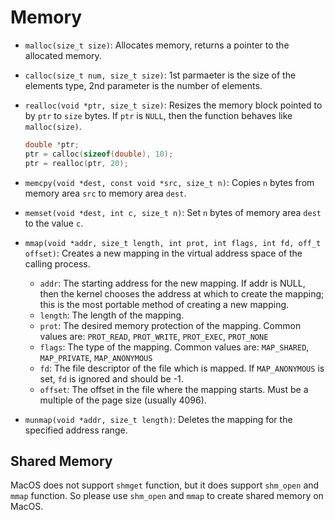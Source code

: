 # Memory

* `malloc(size_t size)`: Allocates memory, returns a pointer to the allocated memory.
* `calloc(size_t num, size_t size)`: 1st parmaeter is the size of the elements type, 2nd parameter is the number of elements.
* `realloc(void *ptr, size_t size)`: Resizes the memory block pointed to by `ptr` to `size` bytes. If `ptr` is `NULL`, then the function behaves like `malloc(size)`.

   ```c
   double *ptr;
   ptr = calloc(sizeof(double), 10);
   ptr = realloc(ptr, 20);
   ```

* `memcpy(void *dest, const void *src, size_t n)`: Copies `n` bytes from memory area `src` to memory area `dest`.
* `memset(void *dest, int c, size_t n)`: Set `n` bytes of memory area `dest` to the value `c`.
* `mmap(void *addr, size_t length, int prot, int flags, int fd, off_t offset)`: Creates a new mapping in the virtual address space of the calling process.
  * `addr`: The starting address for the new mapping. If addr is NULL, then the kernel chooses the address at which to create the mapping; this is the most portable method of creating a new mapping.
  * `length`: The length of the mapping.
  * `prot`: The desired memory protection of the mapping. Common values are: `PROT_READ`, `PROT_WRITE`, `PROT_EXEC`, `PROT_NONE`
  * `flags`: The type of the mapping. Common values are: `MAP_SHARED`, `MAP_PRIVATE`, `MAP_ANONYMOUS`
  * `fd`: The file descriptor of the file which is mapped. If `MAP_ANONYMOUS` is set, `fd` is ignored and should be -1.
  * `offset`: The offset in the file where the mapping starts. Must be a multiple of the page size (usually 4096).
* `munmap(void *addr, size_t length)`: Deletes the mapping for the specified address range.

## Shared Memory

MacOS does not support `shmget` function, but it does support `shm_open` and `mmap` function. So please use `shm_open` and `mmap` to create shared memory on MacOS.
